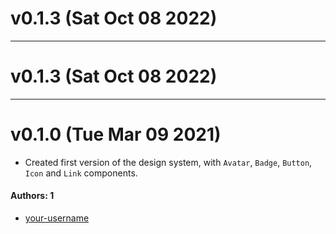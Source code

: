 # v0.1.3 (Sat Oct 08 2022)



---

# v0.1.3 (Sat Oct 08 2022)



---

# v0.1.0 (Tue Mar 09 2021)

- Created first version of the design system, with `Avatar`, `Badge`, `Button`, `Icon` and `Link` components.

#### Authors: 1

- [your-username](https://github.com/your-username)

